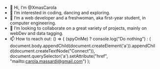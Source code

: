 - 👋 Hi, I’m @XmasCarola
- 👀 I’m interested in coding, dancing and exploring.
- 🌱 I’m a web developer and a freshwoman, aka first-year student, in computer engineering.
- 💞️ I’m looking to collaborate on a great variety of projects, mainly on webDev and data tagging.
- 📫 How to reach out: () => { (spyOnMe) ? console.log("Do nothing") : ( document.body.appendChild(document.createElement('a')).appendChild(document.createTextNode("Connect")),
      document.querySelector('a').setAttribute("href", "mailto:carola.massardi@gmail.com") );

<!---
XmasCarola/XmasCarola is a ✨ special ✨ repository because its `README.md` (this file) appears on your GitHub profile.
You can click the Preview link to take a look at your changes.
--->
